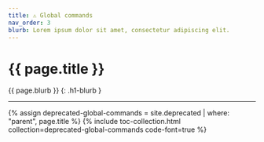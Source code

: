 ```yaml
---
title: ⚠ Global commands
nav_order: 3
blurb: Lorem ipsum dolor sit amet, consectetur adipiscing elit.
--- 
```


# {{ page.title }}

{{ page.blurb }}
{: .h1-blurb }

---

{% assign deprecated-global-commands = site.deprecated | where: "parent", page.title %}
{% include toc-collection.html collection=deprecated-global-commands code-font=true %}
